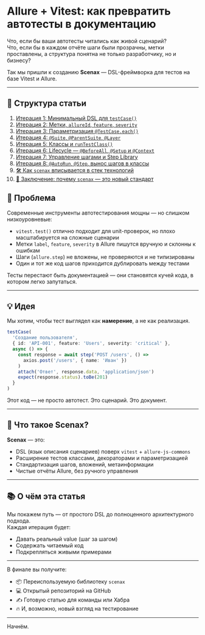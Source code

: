 # Allure + Vitest: как превратить автотесты в документацию

Что, если бы ваши автотесты читались как живой сценарий?  
Что, если бы в каждом отчёте шаги были прозрачны, метки проставлены, а структура понятна не только разработчику, но и бизнесу?

Так мы пришли к созданию **Scenax** — DSL-фреймворка для тестов на базе Vitest и Allure.

---

## 📑 Структура статьи

1. [Итерация 1: Минимальный DSL для `testCase()`](#итерация-1)
2. [Итерация 2: Метки, `allureId`, `feature`, `severity`](#итерация-2)
3. [Итерация 3: Параметризация `@TestCase.each()`](#итерация-3)
4. [Итерация 4: `@Suite`, `@ParentSuite`, `@Layer`](#итерация-4)
5. [Итерация 5: Классы и `runTestClass()`](#итерация-5)
6. [Итерация 6: Lifecycle — `@BeforeAll`, `@Setup` и `@Context`](#итерация-6)
7. [Итерация 7: Управление шагами и Step Library](#итерация-7)
8. [Итерация 8: `@AutoRun`, `@Step`, вынос шагов в классы](#итерация-8)
9. [🛠️ Как `scenax` вписывается в стек технологий](#как-scenax-вписывается-в-стек-технологий)
10. [🏁 Заключение: почему `scenax` — это новый стандарт](#заключительная-мысль)

## 🤯 Проблема

Современные инструменты автотестирования мощны — но слишком низкоуровневые:

- `vitest.test()` отлично подходит для unit-проверок, но плохо масштабируется на сложные сценарии
- Метки `label`, `feature`, `severity` в Allure пишутся вручную и склонны к ошибкам
- Шаги (`allure.step`) не вложены, не проверяются и не типизированы
- Один и тот же код шагов приходится дублировать между тестами

Тесты перестают быть документацией — они становятся кучей кода, в котором легко запутаться.

---

## 💡 Идея

Мы хотим, чтобы тест выглядел как **намерение**, а не как реализация.

```ts
testCase(
  'Создание пользователя',
  { id: 'API-001', feature: 'Users', severity: 'critical' },
  async () => {
    const response = await step('POST /users', () =>
      axios.post('/users', { name: 'Иван' })
    )
    attach('Ответ', response.data, 'application/json')
    expect(response.status).toBe(201)
  }
)
```

Этот код — не просто автотест. Это сценарий. Это документ.

---

## 🚀 Что такое Scenax?

**Scenax** — это:

- DSL (язык описания сценариев) поверх `vitest` + `allure-js-commons`
- Расширение тестов классами, декораторами и параметризацией
- Стандартизация шагов, вложений, метаинформации
- Чистые отчёты Allure, без ручного управления

---

## 📚 О чём эта статья

Мы покажем путь — от простого DSL до полноценного архитектурного подхода.  
Каждая итерация будет:

- Давать реальный value (шаг за шагом)
- Содержать читаемый код
- Подкрепляться живыми примерами

---

В финале вы получите:

- 📦 Переиспользуемую библиотеку `scenax`
- 💻 Открытый репозиторий на GitHub
- ✍️ Готовую статью для команды или Хабра
- 🔥 И, возможно, новый взгляд на тестирование

---

Начнём.


